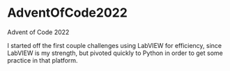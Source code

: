 # AdventOfCode2022
Advent of Code 2022

I started off the first couple challenges using LabVIEW for efficiency, since LabVIEW is my strength, but pivoted quickly to Python in order to get some practice in that platform.
